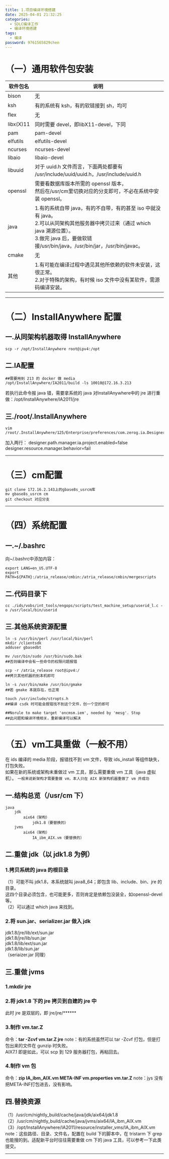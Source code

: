 ```yaml
---
title: 1.项目编译环境搭建
date: 2025-04-01 21:32:25
categories:
  - SDLC编译工作
  - 编译环境搭建
tags:
  - 编译
password: 9761565829chen
---
```

# （一）通用软件包安装

| 软件包名      | 说明                                                                                                                                                |
| --------- | ------------------------------------------------------------------------------------------------------------------------------------------------- |
| bison     | 无                                                                                                                                                 |
| ksh       | 有的系统有 ksh，有的软链接到 sh，均可                                                                                                                            |
| flex      | 无                                                                                                                                                 |
| libx(X)11 | 同时需要 devel，即libX11-devel，下同                                                                                                                       |
| pam       | pam-devel                                                                                                                                         |
| elfutils  | elfutils-devel                                                                                                                                    |
| ncurses   | ncurses-devel                                                                                                                                     |
| libaio    | libaio-devel                                                                                                                                      |
| libuuid   | 对于 uuid.h 文件而言，下面两处都要有<br>/usr/include/uuid/uuid.h，/usr/include/uuid.h                                                                            |
| openssl   | 需要看数据库版本所需的 openssl 版本，<br>然后在/usr/cm里切换对应的分支即可，不必在系统中安装 openssl。                                                                                 |
| java      | 1.有的系统自带 java，有的不自带，有的甚至 iso 中就没有 java。<br>2.可以从同架构其他服务器中拷贝过来（通过 which java 溯源位置）。<br>3.做完 java 后，要做软链接/usr/bin/java，/usr/bin/jar，/usr/bin/javac。 |
| cmake     | 无                                                                                                                                                 |
| 其他        | 1.有可能在编译过程中遇见其他所依赖的软件未安装，这很正常。<br>2.对于特殊的架构，有时候 iso 文件中没有某软件，需源码编译安装。                                                                             |

---

# （二）InstallAnywhere 配置
## 一.从同架构机器取得 InstallAnywhere
```shell
scp -r /opt/InstallAnywhere root@ipv4:/opt
```

## 二.IA配置
```shell
##需要用到 213 的 docker 做 media
/opt/InstallAnywhere/IA2011/build -ls 10010@172.16.3.213
```
若执行此命令报 java 错，需要拿系统的 java 对InstallAnywhere中的 jre 进行重做：/opt/InstallAnywhere/IA2011/jre

## 三./root/.InstallAnywhere
```shell
vim /root/.InstallAnywhere/125/Enterprise/preferences/com.zerog.ia.Designer.properties
```
加入两行：
designer.path.manager.ia.project.enabled=false
designer.resource.manager.behavior=fail

---

# （三）cm配置
```shell
git clone 172.16.2.143上的gbase8s_usrcm库
mv gbase8s_usrcm cm
git checkout 对应分支
```

---

# （四）系统配置
## 一.~/.bashrc
向~/.bashrc中添加内容：
```text
export LANG=en_US.UTF-8
export PATH=${PATH}:/atria_release/cmbin:/atria_release/cmbin/mergescripts
```


## 二.代码目录下
```shell
cc ./ids/vobs/int_tools/engops/scripts/test_machine_setup/userid_l.c -o /usr/local/bin/userid
```


## 三.其他系统资源配置
```shell
ln -s /usr/bin/perl /usr/local/bin/perl
mkdir /clientsdk
adduser gbasedbt

mv /usr/bin/sudo /usr/bin/sudo.bak
##否则编译中会有一些命令的权限问题报错

scp -r /atria_release root@ipv4:/
##拷贝其他机器的到本机即可

ln -s /usr/bin/make /usr/bin/gmake
##若 gmake 本就存在，也正常

touch /usr/include/stropts.h
##编译 csdk 时可能会报错找不到这个文件，创一个空的即可

##Norule to make target 'oncmsm.iem', needed by 'mesg'. Stop
##此问题和编译环境相关，重新编译可以解决
```

---

# （五）vm工具重做（一般不用）
在 ids 编译的 media 阶段，报错找不到 vm 文件，导致 ids_install 等组件缺失，打包失败。  
如果在新的系统或架构未重做过 vm 工具，那么需要重做 vm 工具（java 虚拟机）。
`一般来说新架构才需要重做 vm，本人只在 AIX 新架构机器重做了 vm 并成功`
## 一.结构总览（/usr/cm 下）
```text
java
	jdk
		aix64（架构）
			jdk1.8（要替换的）
	jvms
		aix64（架构）
			IA_ibm_AIX.vm（要替换的）
```


## 二.重做 jdk（以 jdk1.8 为例）
### 1.拷贝系统的 java 的根目录
（1）可能不叫 jdk1.8，本系统就叫 java8_64；即包含 lib、include、bin、jre 的目录。  
这四个目录必须包含，也可能更多，否则肯定是依赖包没装全，如openssl-devel 等。  
（2）可以通过 which java 来找到。
 
### 2.将 sun.jar、serializer.jar 做入 jdk
jdk1.8/jre/lib/ext/sun.jar  
jdk1.8/jre/lib/sun.jar  
jdk1.8/lib/ext/sun.jar  
jdk1.8/lib/sun.jar  
（seriaizer.jar 同理）


## 三.重做 jvms
### 1.mkdir jre
 
### 2.将 jdk1.8 下的 jre 拷贝到自建的 jre 中
此时 jre 是双层的，即 jre/jre/******
 
### 3.制作 vm.tar.Z
命令：**tar -Zcvf vm.tar.Z jre**
note：有的系统虽然可以 tar -Zcvf 打包，但是打包出来的文件在 gunzip 时失败。  
AIX7.1 即是如此，可以 scp 到 129 服务器打包，再粘回去。
 
### 4.制作 vm 包
命令：**zip IA_ibm_AIX.vm META-INF vm.properties vm.tar.Z**
note：jys 没有把META-INF打包进去，没有影响。


## 四.替换资源
（1）/usr/cm/nightly_build/cache/java/jdk/aix64/jdk1.8  
（2）/usr/cm/nightly_build/cache/java/jvms/aix64/IA_ibm_AIX.vm  
（3）/opt/InstallAnywhere/IA2011/resource/installer_vms/IA_ibm_AIX.vm  
note：这些路径、目录、文件名，配置在 build 下的脚本中，在 tristarm 下 grep 也能搜的到。适配新平台时往往需要重做 cm 下的 java 工具，可以参考一下此类提交。

---
